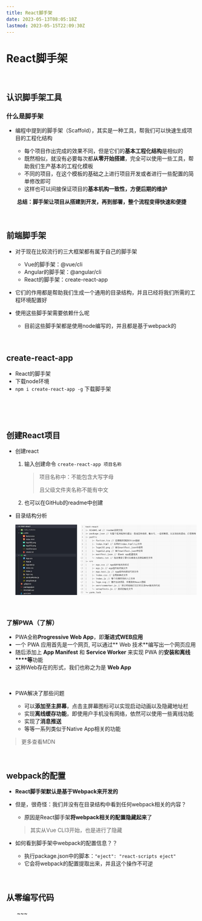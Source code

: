 ```yaml
---
title: React脚手架
date: 2023-05-13T08:05:18Z
lastmod: 2023-05-15T22:09:30Z
---
```


# React脚手架

　　‍

## 认识脚手架工具

### 什么是脚手架

* 编程中提到的脚手架（Scaffold），其实是一种工具，帮我们可以快速生成项目的工程化结构

  * 每个项目作出完成的效果不同，但是它们的**基本工程化结构**是相似的
  * 既然相似，就没有必要每次都**从零开始搭建**，完全可以使用一些工具，帮助我们生产基本的工程化模板
  * 不同的项目，在这个模板的基础之上进行项目开发或者进行一些配置的简单修改即可
  * 这样也可以间接保证项目的**基本机构一致性，方便后期的维护**

　　**总结：脚手架让项目从搭建到开发，再到部署，整个流程变得快速和便捷**

　　‍

## 前端脚手架

* 对于现在比较流行的三大框架都有属于自己的脚手架

  * Vue的脚手架：@vue/cli
  * Angular的脚手架：@angular/cli
  * React的脚手架：create-react-app
* 它们的作用都是帮助我们生成一个通用的目录结构，并且已经将我们所需的工程环境配置好
* 使用这些脚手架需要依赖什么呢

  * 目前这些脚手架都是使用node编写的，并且都是基于webpack的

　　‍

## create-react-app

* React的脚手架
* 下载node环境
* ​`npm i create-react-app -g`​ 下载脚手架

　　‍

　　‍

## 创建React项目

* 创建react

  1. 输入创建命令 `create-react-app 项目名称`​

      > 项目名称中：不能包含大写字母
      >
      > 且父级文件夹名称不能有中文
      >
  2. 也可以在GitHub的readme中创建

* 目录结构分析

  ​![image](assets/image-20230513233928-i4vykef.png)​

　　‍

### 了解PWA（了解）

* PWA全称**Progressive Web App**，即**渐进式WEB应用**
* 一个 PWA 应用首先是一个网页, 可以通过**​ Web 技术**编写出一个网页应用
* 随后添加上 **App Manifest** 和 **Service Worker**​ ​来实现 PWA 的**安装和离线****等**功能
* 这种Web存在的形式，我们也称之为是 **Web App**

　　‍

* PWA解决了那些问题

  * 可以**添加至主屏幕**，点击主屏幕图标可以实现启动动画以及隐藏地址栏
  * 实现**离线缓存功能**，即使用户手机没有网络，依然可以使用一些离线功能
  * 实现了**消息推送**
  * 等等一系列类似于Native App相关的功能

> 更多查看MDN

　　‍

## webpack的配置

* **React脚手架默认是基于Webpack来开发的**
* 但是，很奇怪：我们并没有在目录结构中看到任何webpack相关的内容？

  * 原因是React脚手架**将webpack相关的配置隐藏起来**了

  > 其实从Vue CLI3开始，也是进行了隐藏
  >

* 如何看到脚手架中webpack的配置信息？？

  * 执行package.json中的脚本：`"eject": "react-scripts eject"`​
  * 它会将webpack的配置提取出来，并且这个操作不可逆

　　‍

## 从零编写代码

　　~~~

　　‍
